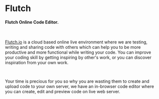 # Flutch
<h4 class="pdref heading4_content"><b>Flutch Online Code Editor.</b></h4><p class="pdref paragraph_content"><b><br></b></p><p class="pdref paragraph_content"><a id="textlink" class="pdref link_content" data-addlink="textlink" href="https://www.flutch.io">Flutch.io</a> is a cloud based online live environment where we are testing, writing 
and sharing code with others which can help you to be more productive 
and more functional while writing your code. You can improve your coding
 skill by getting inspiring by other's work, or you can discover inspiration from 
your own work. <br></p><p class="pdref paragraph_content"><br></p><p class="pdref paragraph_content">Your time is precious for you so why you are wasting 
them to create and upload code to your own server, we have an in-browser
 code editor where you can create, edit and preview code on live web 
server.</p>
